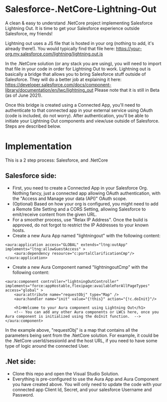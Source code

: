# Salesforce-.NetCore-Lightning-Out
A clean &amp; easy to understand .NetCore project implementing Salesforce Lightning Out. It is time to get your Salesforce experience outside Salesforce, my friends! 

Lightning out uses a JS file that is hosted in your org (nothing to add, it's already there!). You would typically find that file here: 
https://your-org.my.salesforce.com/lightning/lightning.out.js

In the .NetCore solution (or any stack you are using), you will need to import that file in your code in order for Lightning Out to work. 
Lightning out is basically a bridge that allows you to bring Salesforce stuff outside of Salesforce. They will do a better job at explaining it here: 
https://developer.salesforce.com/docs/component-library/documentation/en/lwc/lightning_out
Please note that it is still in Beta (as of June 2021). 

Once this bridge is created using a Connected App, you'll need to authenticate to that connected app in your external service using OAuth (code is included, do not worry). 
After authentication, you'll be able to initiate your Lightning Out components and view/use outside of Salesforce. Steps are described below. 

# Implementation
This is a 2 step process: Salesforce, and .NetCore

## Salesforce side: 
- First, you need to create a Connected App in your Salesforce Org. Nothing fancy, just a connected app allowing OAuth authentication, with the "Access and Manage your data (API)" OAuth scope.
- (Optional) Based on how your org is configured, you might need to add a Remote Site Setting and a CORS Setting, allowing Salesforce to emit/receive content from the given URL. 
- For a smoother process, use "Relax IP Address". Once the build is approved, do not forgot to restrict the IP Addresses to your known hosts. 
- Create a new Aura App named "lightningout" with the following content: 
```
<aura:application access="GLOBAL" extends="ltng:outApp" implements="ltng:allowGuestAccess" >
    <aura:dependency resource="c:portalClarificationCmp"/> 
</aura:application>
```
- Create a new Aura Component named "lightningoutCmp" with the following content: 
```
<aura:component controller="lightningOutController" implements="force:appHostable,flexipage:availableForAllPageTypes" access="global" >
    <aura:attribute name="requestObj" type="Map" />
    <aura:handler name="init" value="{!this}" action="{!c.doInit}"/>

    <h1>Welcome to your Aura component using Lightning Out</h1>
    <!-- You can add any other Aura components or LWCs here, once you Aura component is initialized using the doInit function.  -->
</aura:component>
```
In the example above, "requestObj" is a map that contains all the parameters being sent from the .NetCore solution. For example, it could be the .NetCore userId/sessionId and the host URL, if you need to have some type of logic around the connected User. 

## .Net side: 
- Clone this repo and open the Visual Studio Solution. 
- Everything is pre-configured to use the Aura App and Aura Component you have created above. You will only need to update the code with your connected app Client Id, Secret, and your salesforce Username and Password. 


